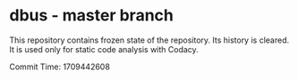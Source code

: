 # dbus - master branch

This repository contains frozen state of the repository.
Its history is cleared. It is used only for static code
analysis with Codacy.

Commit Time: 1709442608